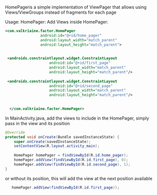HomePageris a simple implementation of ViewPager that allows using Views/ViewGroups instead of fragments for each page

Usage: HomePager: 
Add Views inside HomePager:
```xml
<com.valkriaine.factor.HomePager
                android:id="@+id/home_pager"
                android:layout_width="match_parent"
                android:layout_height="match_parent">
  
  
 <androidx.constraintlayout.widget.ConstraintLayout
                    android:id="@+id/first_page"
                    android:layout_width="match_parent"
                    android:layout_height="match_parent"/>
   
 <androidx.constraintlayout.widget.ConstraintLayout
                    android:id="@+id/second_page"
                    android:layout_width="match_parent"
                    android:layout_height="match_parent"/>
   
  
  </com.valkriaine.factor.HomePager>
   ```
   
In MainActivity.java, add the views to include in the HomePager,
simply pass in the view and its position
```java
@Override
protected void onCreate(Bundle savedInstanceState) {
    super.onCreate(savedInstanceState);
    setContentView(R.layout.activity_main);
    
    HomePager homePager = findViewById(R.id.home_pager);
    homePager.addView(findViewById(R.id.first_page), 0);
    homePager.addView(findViewById(R.id.second_page), 1);
}

 ```
or without its position, this will add the view at the next position available 
 ```java
    homePager.addView(findViewById(R.id.first_page));

 ```
